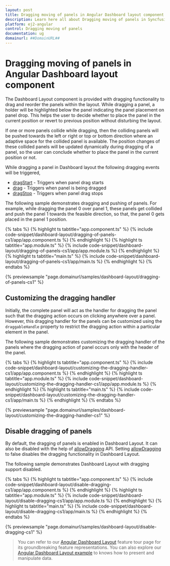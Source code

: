 ```yaml
---
layout: post
title: Dragging moving of panels in Angular Dashboard layout component | Syncfusion
description: Learn here all about Dragging moving of panels in Syncfusion Angular Dashboard layout component of Syncfusion Essential JS 2 and more.
platform: ej2-angular
control: Dragging moving of panels 
documentation: ug
domainurl: ##DomainURL##
---
```


# Dragging moving of panels in Angular Dashboard layout component

The Dashboard Layout component is provided with dragging functionality to drag and reorder the panels within the layout. While dragging a panel, a holder will be highlighted below the panel indicating the panel placement on panel drop. This helps the user to decide whether to place the panel in the current position or revert to previous position without disturbing the layout.

If one or more panels collide while dragging, then the colliding panels will be pushed towards the left or right or top or bottom direction where an adaptive space for the collided panel is available. The position changes of these collided panels will be updated dynamically during dragging of a panel, so the user can conclude whether to place the panel in the current position or not.

While dragging a panel in Dashboard layout the following dragging events will be triggered,
* [dragStart](https://ej2.syncfusion.com/angular/documentation/api/dashboard-layout/#dragstart) - Triggers when panel drag starts
* [drag](https://ej2.syncfusion.com/angular/documentation/api/dashboard-layout/#drag) - Triggers when panel is being dragged
* [dragStop](https://ej2.syncfusion.com/angular/documentation/api/dashboard-layout/#dragstop) - Triggers when panel drag stops

The following sample demonstrates dragging and pushing of panels. For example, while dragging the panel 0 over panel 1, these panels get collided and push the panel 1 towards the feasible direction, so that, the panel 0 gets placed in the panel 1 position.

{% tabs %}
{% highlight ts tabtitle="app.component.ts" %}
{% include code-snippet/dashboard-layout/dragging-of-panels-cs1/app/app.component.ts %}
{% endhighlight %}
{% highlight ts tabtitle="app.module.ts" %}
{% include code-snippet/dashboard-layout/dragging-of-panels-cs1/app/app.module.ts %}
{% endhighlight %}
{% highlight ts tabtitle="main.ts" %}
{% include code-snippet/dashboard-layout/dragging-of-panels-cs1/app/main.ts %}
{% endhighlight %}
{% endtabs %}
  
{% previewsample "page.domainurl/samples/dashboard-layout/dragging-of-panels-cs1" %}

## Customizing the dragging handler

Initially, the complete panel will act as the handler for dragging the panel such that the dragging action occurs on clicking anywhere over a panel. However, this dragging handler for the panels can be customized using the `draggableHandle` property to restrict the dragging action within a particular element in the panel.

The following sample demonstrates customizing the dragging handler of the panels where the dragging action of panel occurs only with the header of the panel.

{% tabs %}
{% highlight ts tabtitle="app.component.ts" %}
{% include code-snippet/dashboard-layout/customizing-the-dragging-handler-cs1/app/app.component.ts %}
{% endhighlight %}
{% highlight ts tabtitle="app.module.ts" %}
{% include code-snippet/dashboard-layout/customizing-the-dragging-handler-cs1/app/app.module.ts %}
{% endhighlight %}
{% highlight ts tabtitle="main.ts" %}
{% include code-snippet/dashboard-layout/customizing-the-dragging-handler-cs1/app/main.ts %}
{% endhighlight %}
{% endtabs %}
  
{% previewsample "page.domainurl/samples/dashboard-layout/customizing-the-dragging-handler-cs1" %}

## Disable dragging of panels

By default, the dragging of panels is enabled in Dashboard Layout. It can also be disabled with the help of [allowDragging](https://ej2.syncfusion.com/angular/documentation/api/dashboard-layout/#allowdragging) API. Setting [allowDragging](https://ej2.syncfusion.com/angular/documentation/api/dashboard-layout/#allowdragging) to false disables the dragging functionality in Dashboard Layout.

The following sample demonstrates Dashboard Layout with dragging support disabled.

{% tabs %}
{% highlight ts tabtitle="app.component.ts" %}
{% include code-snippet/dashboard-layout/disable-dragging-cs1/app/app.component.ts %}
{% endhighlight %}
{% highlight ts tabtitle="app.module.ts" %}
{% include code-snippet/dashboard-layout/disable-dragging-cs1/app/app.module.ts %}
{% endhighlight %}
{% highlight ts tabtitle="main.ts" %}
{% include code-snippet/dashboard-layout/disable-dragging-cs1/app/main.ts %}
{% endhighlight %}
{% endtabs %}
  
{% previewsample "page.domainurl/samples/dashboard-layout/disable-dragging-cs1" %}

> You can refer to our [Angular Dashboard Layout](https://www.syncfusion.com/angular-ui-components/angular-dashboard-layout) feature tour page for its groundbreaking feature representations. You can also explore our [Angular Dashboard Layout example](https://ej2.syncfusion.com/angular/demos/#/material/dashboard-layout/default) to knows how to present and manipulate data.